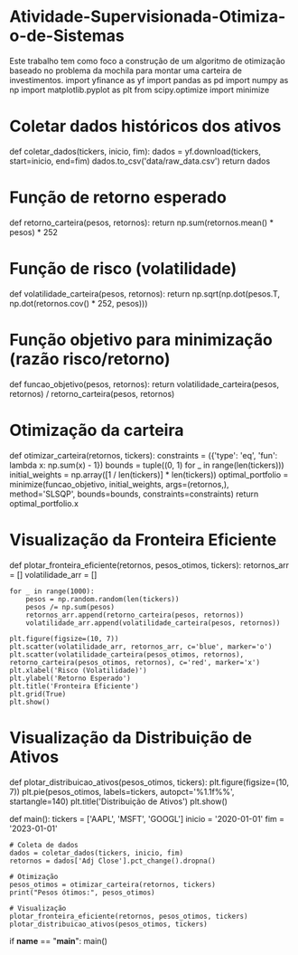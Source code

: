 # Atividade-Supervisionada-Otimiza-o-de-Sistemas
Este trabalho tem como foco a construção de um algoritmo de otimização baseado no  problema da mochila para montar uma carteira de investimentos. 
import yfinance as yf
import pandas as pd
import numpy as np
import matplotlib.pyplot as plt
from scipy.optimize import minimize

# Coletar dados históricos dos ativos
def coletar_dados(tickers, inicio, fim):
    dados = yf.download(tickers, start=inicio, end=fim)
    dados.to_csv('data/raw_data.csv')
    return dados

# Função de retorno esperado
def retorno_carteira(pesos, retornos):
    return np.sum(retornos.mean() * pesos) * 252

# Função de risco (volatilidade)
def volatilidade_carteira(pesos, retornos):
    return np.sqrt(np.dot(pesos.T, np.dot(retornos.cov() * 252, pesos)))

# Função objetivo para minimização (razão risco/retorno)
def funcao_objetivo(pesos, retornos):
    return volatilidade_carteira(pesos, retornos) / retorno_carteira(pesos, retornos)

# Otimização da carteira
def otimizar_carteira(retornos, tickers):
    constraints = ({'type': 'eq', 'fun': lambda x: np.sum(x) - 1})
    bounds = tuple((0, 1) for _ in range(len(tickers)))
    initial_weights = np.array([1 / len(tickers)] * len(tickers))
    optimal_portfolio = minimize(funcao_objetivo, initial_weights, args=(retornos,), method='SLSQP', bounds=bounds, constraints=constraints)
    return optimal_portfolio.x

# Visualização da Fronteira Eficiente
def plotar_fronteira_eficiente(retornos, pesos_otimos, tickers):
    retornos_arr = []
    volatilidade_arr = []
    
    for _ in range(1000):
        pesos = np.random.random(len(tickers))
        pesos /= np.sum(pesos)
        retornos_arr.append(retorno_carteira(pesos, retornos))
        volatilidade_arr.append(volatilidade_carteira(pesos, retornos))
    
    plt.figure(figsize=(10, 7))
    plt.scatter(volatilidade_arr, retornos_arr, c='blue', marker='o')
    plt.scatter(volatilidade_carteira(pesos_otimos, retornos), retorno_carteira(pesos_otimos, retornos), c='red', marker='x')
    plt.xlabel('Risco (Volatilidade)')
    plt.ylabel('Retorno Esperado')
    plt.title('Fronteira Eficiente')
    plt.grid(True)
    plt.show()

# Visualização da Distribuição de Ativos
def plotar_distribuicao_ativos(pesos_otimos, tickers):
    plt.figure(figsize=(10, 7))
    plt.pie(pesos_otimos, labels=tickers, autopct='%1.1f%%', startangle=140)
    plt.title('Distribuição de Ativos')
    plt.show()

def main():
    tickers = ['AAPL', 'MSFT', 'GOOGL']
    inicio = '2020-01-01'
    fim = '2023-01-01'
    
    # Coleta de dados
    dados = coletar_dados(tickers, inicio, fim)
    retornos = dados['Adj Close'].pct_change().dropna()
    
    # Otimização
    pesos_otimos = otimizar_carteira(retornos, tickers)
    print("Pesos ótimos:", pesos_otimos)
    
    # Visualização
    plotar_fronteira_eficiente(retornos, pesos_otimos, tickers)
    plotar_distribuicao_ativos(pesos_otimos, tickers)

if __name__ == "__main__":
    main()

